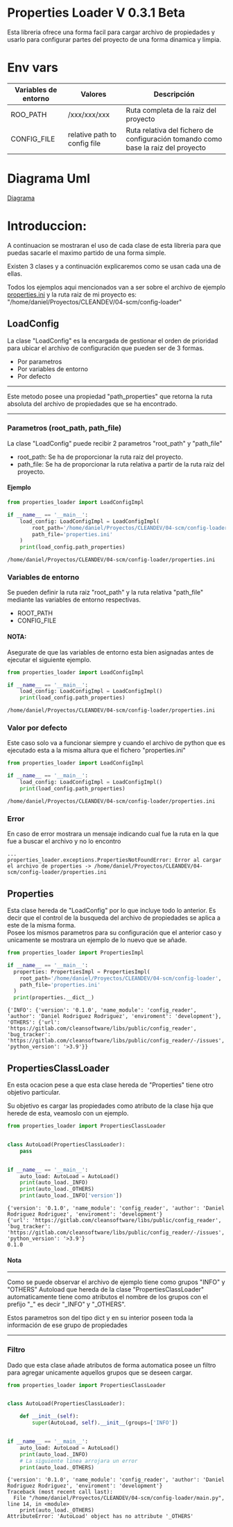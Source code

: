 # Properties Loader V 0.3.1 Beta

Esta libreria ofrece una forma facil para cargar archivo de propiedades y usarlo para configurar partes del proyecto
de una forma dinamica y limpia.

# Env vars

| Variables de entorno    | Valores                                          | Descripción                                                                                                                                |
|-------------------------|--------------------------------------------------|--------------------------------------------------------------------------------------------------------------------------------------------|
| ROO_PATH                | /xxx/xxx/xxx                                     | Ruta completa de la raiz del proyecto                                                                                                      |
| CONFIG_FILE             | relative path to config file                     | Ruta relativa del fichero de configuración tomando como base la raiz del proyecto                                                          | 

# Diagrama Uml
[Diagrama](docs/diagram_class.png)

# Introduccion:
A continuacion se mostraran el uso de cada clase de esta libreria para que puedas sacarle el maximo partido de una 
forma simple.  

Existen 3 clases y a continuación explicaremos como se usan cada una de ellas.

Todos los ejemplos aqui mencionados van a ser sobre el archivo de ejemplo [properties.ini](properties.ini)
y la ruta raiz de mi proyecto es: "/home/daniel/Proyectos/CLEANDEV/04-scm/config-loader"

## LoadConfig
La clase "LoadConfig" es la encargada de gestionar el orden de prioridad para ubicar el archivo de configuración que
pueden ser de 3 formas.
* Por parametros
* Por variables de entorno
* Por defecto  
---


Este metodo posee una propiedad "path_properties" que retorna la ruta absoluta del archivo de propiedades que se ha
encontrado.


---
### Parametros (root_path, path_file)
La clase "LoadConfig" puede recibir 2 parametros "root_path" y "path_file"
* root_path:
  Se ha de proporcionar la ruta raiz del proyecto.
* path_file: 
  Se ha de proporcionar la ruta relativa a partir de la ruta raiz del proyecto.

#### Ejemplo

```python
from properties_loader import LoadConfigImpl

if __name__ == '__main__':
    load_config: LoadConfigImpl = LoadConfigImpl(
        root_path='/home/daniel/Proyectos/CLEANDEV/04-scm/config-loader',
        path_file='properties.ini'
    )
    print(load_config.path_properties)
```
```
/home/daniel/Proyectos/CLEANDEV/04-scm/config-loader/properties.ini
```

### Variables de entorno
Se pueden definir la ruta raiz "root_path" y la ruta relativa "path_file" mediante las variables de entorno
respectivas.

* ROOT_PATH
* CONFIG_FILE
#### NOTA:
Asegurate de que las variables de entorno esta bien asignadas antes de ejecutar el siguiente ejemplo.

```python
from properties_loader import LoadConfigImpl

if __name__ == '__main__':
    load_config: LoadConfigImpl = LoadConfigImpl()
    print(load_config.path_properties)
```
```
/home/daniel/Proyectos/CLEANDEV/04-scm/config-loader/properties.ini
```

### Valor por defecto
Este caso solo va a funcionar siempre y cuando el archivo de python que es ejecutado esta a la misma altura que el fichero 
"properties.ini"

```python
from properties_loader import LoadConfigImpl

if __name__ == '__main__':
    load_config: LoadConfigImpl = LoadConfigImpl()
    print(load_config.path_properties)
```
```
/home/daniel/Proyectos/CLEANDEV/04-scm/config-loader/properties.ini
```

### Error
En caso de error mostrara un mensaje indicando cual fue la ruta en la que fue a buscar el archivo
y no lo encontro
```
...
properties_loader.exceptions.PropertiesNotFoundError: Error al cargar el archivo de properties -> /home/daniel/Proyectos/CLEANDEV/04-scm/config-loader/properties.ini
```

## Properties
Esta clase hereda de "LoadConfig" por lo que incluye todo lo anterior. Es decir que el control
de la busqueda del archivo de propiedades se aplica a este de la misma forma.  
Posee los mismos parametros para su configuración que el anterior caso y unicamente se mostrara un ejemplo
de lo nuevo que se añade.

```python
from properties_loader import PropertiesImpl

if __name__ == '__main__':
  properties: PropertiesImpl = PropertiesImpl(
    root_path='/home/daniel/Proyectos/CLEANDEV/04-scm/config-loader',
    path_file='properties.ini'
  )
  print(properties.__dict__)
```
```
{'INFO': {'version': '0.1.0', 'name_module': 'config_reader', 'author': 'Daniel Rodriguez Rodriguez', 'enviroment': 'development'}, 'OTHERS': {'url': 'https://gitlab.com/cleansoftware/libs/public/config_reader', 'bug_tracker': 'https://gitlab.com/cleansoftware/libs/public/config_reader/-/issues', 'python_version': '>3.9'}}
```

## PropertiesClassLoader
En esta ocacion pese a que esta clase hereda de "Properties" tiene otro objetivo particular.  

Su objetivo es cargar las propiedades como atributo de la clase hija que herede de esta, veamoslo
con un ejemplo.

```python
from properties_loader import PropertiesClassLoader


class AutoLoad(PropertiesClassLoader):
    pass


if __name__ == '__main__':
    auto_load: AutoLoad = AutoLoad()
    print(auto_load._INFO)
    print(auto_load._OTHERS)
    print(auto_load._INFO['version'])
```
```
{'version': '0.1.0', 'name_module': 'config_reader', 'author': 'Daniel Rodriguez Rodriguez', 'enviroment': 'development'}
{'url': 'https://gitlab.com/cleansoftware/libs/public/config_reader', 'bug_tracker': 'https://gitlab.com/cleansoftware/libs/public/config_reader/-/issues', 'python_version': '>3.9'}
0.1.0

```

#### Nota

---
Como se puede observar el archivo de ejemplo tiene como grupos "INFO" y "OTHERS"
Autoload que hereda de la clase "PropertiesClassLoader" automaticamente tiene como atributos
el nombre de los grupos con el prefijo "_" es decir "_INFO" y "_OTHERS".  

Estos parametros son del tipo dict y en su interior poseen toda la información de ese grupo de propiedades

---

### Filtro
Dado que esta clase añade atributos de forma automatica posee un filtro para agregar unicamente
aquellos grupos que se deseen cargar.

```python
from properties_loader import PropertiesClassLoader


class AutoLoad(PropertiesClassLoader):

    def __init__(self):
        super(AutoLoad, self).__init__(groups=['INFO'])


if __name__ == '__main__':
    auto_load: AutoLoad = AutoLoad()
    print(auto_load._INFO)
    # La siguiente linea arrojara un error
    print(auto_load._OTHERS)

```
```
{'version': '0.1.0', 'name_module': 'config_reader', 'author': 'Daniel Rodriguez Rodriguez', 'enviroment': 'development'}
Traceback (most recent call last):
  File "/home/daniel/Proyectos/CLEANDEV/04-scm/config-loader/main.py", line 14, in <module>
    print(auto_load._OTHERS)
AttributeError: 'AutoLoad' object has no attribute '_OTHERS'
```